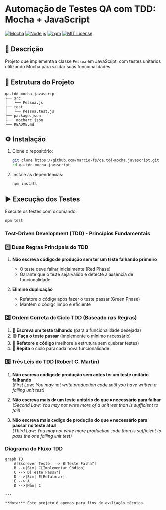 # Automação de Testes QA com TDD: Mocha + JavaScript

[![Mocha](https://img.shields.io/badge/Mocha-9%2B-8D6748?style=for-the-badge&logo=mocha&logoColor=white)](https://mochajs.org/)
[![Node.js](https://img.shields.io/badge/Node.js-14%2B-339933?style=for-the-badge&logo=nodedotjs&logoColor=white)](https://nodejs.org/)
[![npm](https://img.shields.io/badge/npm-6%2B-CB3837?style=for-the-badge&logo=npm&logoColor=white)](https://www.npmjs.com/)
[![MIT License](https://img.shields.io/badge/License-MIT-blue?style=for-the-badge)](https://opensource.org/licenses/MIT)

## 📄 Descrição
Projeto que implementa a classe `Pessoa` em JavaScript, com testes unitários utilizando Mocha para validar suas funcionalidades.

## 📂 Estrutura do Projeto
```
qa.tdd-mocha.javascript
├── src
│   └── Pessoa.js
├── test
│   └── Pessoa.test.js
├── package.json
├── .mocharc.json
└── README.md
```
## ⚙️ Instalação
1. Clone o repositório:
   ```bash
   git clone https://github.com/marcio-fs/qa.tdd-mocha.javascript.git
   cd qa.tdd-mocha.javascript
   ```
2. Instale as dependências:
   ```bash
   npm install
   ```

## ▶️ Execução dos Testes
Execute os testes com o comando:
```bash
npm test
```

### Test-Driven Development (TDD) - Princípios Fundamentais

### 1️⃣ Duas Regras Principais do TDD
1. **Não escreva código de produção sem ter um teste falhando primeiro**  
   - O teste deve falhar inicialmente (Red Phase)
   - Garante que o teste seja válido e detecte a ausência de funcionalidade

2. **Elimine duplicação**  
   - Refatore o código após fazer o teste passar (Green Phase)
   - Mantém o código limpo e eficiente

### 2️⃣ Ordem Correta do Ciclo TDD (Baseado nas Regras)
1. 🔴 **Escreva um teste falhando** (para a funcionalidade desejada)
2. 🟢 **Faça o teste passar** (implemente o mínimo necessário)
3. 🔵 **Refatore o código** (melhore a estrutura sem quebrar testes)
4. 🔁 **Repita** o ciclo para cada nova funcionalidade

### 3️⃣ Três Leis do TDD (Robert C. Martin)
1. **Não escreva código de produção sem antes ter um teste unitário falhando**  
   *(First Law: You may not write production code until you have written a failing unit test)*

2. **Não escreva mais de um teste unitário do que o necessário para falhar**  
   *(Second Law: You may not write more of a unit test than is sufficient to fail)*

3. **Não escreva mais código de produção do que o necessário para passar no teste atual**  
   *(Third Law: You may not write more production code than is sufficient to pass the one failing unit test)*

### Diagrama do Fluxo TDD
```mermaid
graph TD
    A[Escrever Teste] --> B[Teste Falha?]
    B -->|Sim| C[Implementar Código]
    C --> D[Teste Passa?]
    D -->|Sim| E[Refatorar]
    E --> A
    D -->|Não| C

---

**Nota:** Este projeto é apenas para fins de avaliação técnica.